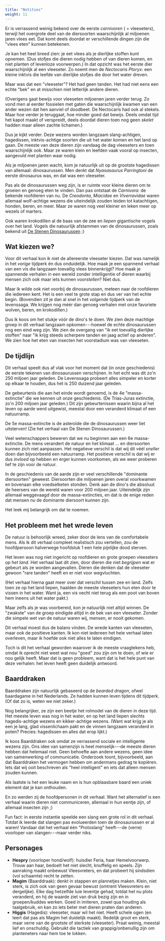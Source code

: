 ```yaml
---
title: "Notities"
weight: 11
---
```


Er is verrassend weinig bekend over de eerste _carnivoren_ ( = vleeseters), terwijl het overgrote deel van de diersoorten waarschijnlijk al miljoenen jaren vlees eet. Dat komt deels doordat er verschillende dingen zijn die "vlees eten" kunnen betekenen.

Je kan het heel breed zien: je eet vlees als je dierlijke stoffen _kunt_ opnemen. (Dus stofjes die dieren nodig hebben of van dieren komen, en niet planten of levenloze voorwerpen.) In dat opzicht was het eerste dier waarschijnlijk al een vleeseter. Zo noemt men de _Nectocaris Ptoryx_: een kleine inktvis die leefde van dierlijke stofjes die door het water dreven.

Maar was dat een "vleeseter"? Het had geen tanden. Het had niet eens een echte "bek" en at misschien niet letterlijk andere dieren. 

(Overigens gaat bewijs voor vleeseten miljoenen jaren verder terug. Zo vond men al eerder fossielen met gaten die waarschijnlijk kwamen van een ander wezen dat hen aanviel of doodbeet. De Nectocaris had ook al stekels. Maar hoe verder je teruggaat, hoe minder goed dat bewijs. Deels omdat tijd het kapot maakt of verspreidt, deels doordat dieren toen nog geen _skelet_ hadden maar alleen zachte lichamen.)

Dus je kijkt verder. Deze wezens worden langzaam slang-achtigen, hagedissen, inktvis-achtige soorten die uit het water komen en het land op gaan. De meeste van deze dieren zijn vandaag de dag vleeseters en toen waarschijnlijk ook. Maar ze waren klein en leefden vaak vooral op insecten, aangevuld met planten waar nodig.

Als je miljoenen jaren wacht, kom je natuurlijk uit op de grootste hagedissen van allemaal: dinosaurussen. Men denkt dat _Nyasasaurus Parringtoni_ de eerste dinosaurus was, en dat was een vleeseter.

Pas als de dinosaurussen weg zijn, is er ruimte voor kleine dieren om te groeien en genoeg eten te vinden. Dan pas ontstaat de _Carnivora_: de bekende roofdieren van nu. De _Creodonta_, _Miacidae_ en _Viverravidae_ waren allemaal wolf-achtige wezens die uiteindelijk zouden leiden tot katachtigen, honden, beren, en meer. Maar ze waren nog veel kleiner en leken meer op wezels of marters.

Ook waren krokodillen al de baas van de zee en _liepen_ gigantische vogels over het land. Vogels die natuurlijk afstammen van de dinosaurussen, zoals bekend uit [De Stenen Dinosaurussen](/nl/oebps/books/het-ontstaan-van-somnia/de-stenen-dinosaurussen) ;)

## Wat kiezen we?

Voor dit verhaal kon ik niet de allereerste vleeseter kiezen. Dat was namelijk in het _vorige_ tijdperk én dus onduidelijk. Hoe maak je een spannend verhaal van een vis die langzaam toevallig vlees binnenkrijgt? Hoe maak je spannende verhalen in een wereld zonder intelligentie of dieren waarbij mensen zich ook maar iets kunnen _voorstellen_? Niet dus.

Maar ik wilde ook niet voorbij de dinosaurussen, meteen naar de roofdieren die iedereen kent. Het is een veel te grote stap en dus ver van het echte begin. (Bovendien zit je dan al snel in het _volgende_ tijdperk van de levenssaga. We krijgen nog méér dan genoeg verhalen met onze favoriete wolven, beren, en krokodillen.)

Dus ik koos om het stukje vóór de dino's te doen. We zien deze machtige groep in dit verhaal langzaam opkomen---hoewel de echte dinosaurussen nog een eind weg zijn. We zien de overgang van "ik eet toevallig dierlijke stoffen" naar "ik krijg steeds scherpere tanden en jaag actief op anderen". We zien hoe het eten van insecten het voorstadium was van vleeseten.

## De tijdlijn

Dit verhaal speelt dus af vlak voor het moment dat (in onze geschiedenis) de eerste tekenen van dinosaurussen verschijnen. In het echt was dit zo'n 250 miljoen jaar geleden. De Levenssaga probeert alles simpeler en korter op elkaar te houden, dus het is 250 duizend jaar geleden.

De gebeurtenis die aan het einde wordt genoemd, is de 4e "massa-extinctie" die we kennen uit onze geschiedenis. (De Trias-Juras extinctie, zo'n 200 miljoen jaar geleden.) Dit zijn gebeurtenissen waarin bijna al het leven op aarde werd uitgewist, meestal door een veranderd klimaat of een natuurramp. 

De 5e massa-extinctie is de asteroïde die de dinosaurussen weer liet uitsterven! (Zie het verhaal van De Stenen Dinosaurussen.)

Veel wetenschappers beweren dat we nu beginnen aan een 6e massa-extinctie. De mens verandert de natuur en het klimaat ... en diersoorten kunnen zich niet aanpassen. Het negatieve verschil is dat wij dit véél _sneller_ doen dan bijvoorbeeld een natuurramp. Het positieve verschil is dat wij er dus _invloed_ op hebben en erger kunnen voorkomen, als we weer proberen lief te zijn voor de natuur.

In de geschiedenis van de aarde zijn er veel verschillende "dominante diersoorten" geweest. Diersoorten die miljoenen jaren overal voorkwamen en bovenaan elke voedselketen stonden. Denk aan de dino's die absoluut de heersers van de wereld waren voor 200 miljoen jaar. Uiteindelijk zijn allemaal weggevaagd door de massa-extincties, en dat is de enige reden dat mensen _nu_ de dominante diersoort kunnen zijn.

Het leek mij belangrijk om dat te noemen.

## Het probleem met het wrede leven

De natuur is behoorlijk wreed, zeker door de lens van de comfortabele mens. Als ik dit verhaal compleet realistisch zou vertellen, zou de hoofdpersoon halverwege hoofdstuk 1 een hele pijnlijke dood sterven.

Het leven was nog niet ingericht op roofdieren en grote groepen vleeseters _op het land_. Het verhaal laat dit zien, door dieren die niet _begrijpen_ wat er gebeurt als ze worden aangevallen. Dieren die denken dat de vleeseter gewoon "rare tanden" heeft en er niet voor wegvluchten. 

(Het verhaal hierna gaat meer over dat verschil tussen zee en land. Zelfs toen ze op het land liepen, haalden de meeste vleeseters hun eten door te vissen in het water. Want ja, een vis vecht niet terug als een poot van boven hem ineens uit het water pakt.)

Maar zelfs als je was voorbereid, kon je natuurlijk niet altijd winnen. De "zwakste" van de groep eindigde altijd in de bek van een vleeseter. Zonder die simpele wet van de natuur waren wij, mensen, er nooit gekomen.

Dit verhaal moest dus de balans vinden. De wrede kanten van vleeseten, maar ook de positieve kanten. Ik kon niet iedereen het hele verhaal laten overleven, maar ik hoefde ook niet alles te laten eindigen.

Toch is dit het verhaal geworden waarover ik de meeste vraagtekens heb, omdat ik oprecht niet weet wat nou "goed" zou zijn om te doen, of wie er nou gelijk heeft. Maar dat is geen probleem, want dat is het hele punt van deze verhalen: het leven heeft geen duidelijk antwoord.

## Baarddraken

Baarddraken zijn natuurlijk gebaseerd op de _bearded dragon_, ofwel baardagame in het Nederlands. Ze hadden kunnen leven tijdens dit tijdperk. (Of dat zo is, weten we niet zeker.) 

Nog belangrijker, ze zijn een beetje het rolmodel van de dieren in deze tijd. Het meeste leven was nog in het water, en op het land liepen slechts hagedis-achtige wezens en kikker-achtige wezens. (Want wat krijg je als een je lang, glad vissenlichaam pakt en de vinnen langzaam veranderd in poten? Precies: hagedissen en alles dat erop lijkt.)

Ik koos Baarddraken ook omdat ze verrassend sociale en intelligente wezens zijn. Ons idee van samenzijn is heel menselijk---de meeste dieren hebben dat helemaal niet. Geen behoefte aan andere wezens, geen idee van samenwerking of communicatie. Onderzoek toont, bijvoorbeeld, aan dat Baarddraken het vermogen hebben om andermans gedrag te kopiëren. Iets dat wij ooit beschreven als "heel intelligent" en iets dat alleen mensen zouden kunnen.

Als laatste is het een leuke naam en is hun opblaasbare baard een uniek element dat je kan onthouden.

En zo werden zij de hoofdpersonen in dit verhaal. Want het alternatief is een verhaal waarin dieren niet communiceren, allemaal in hun eentje zijn, of allemaal insecten zijn ;)

Fun fact: in eerste instantie speelde een slang een grote rol in dit verhaal. Totdat ik leerde dat slangen pas evolueerden toen de dinosaurussen er al waren! Vandaar dat het verhaal één "Protoslang" heeft---de (verre) voorloper van slangen---maar verder niks.

## Personages

* **Hespry** (voorloper hond/wolf): huisdier Feria, haar Hemelvoorwerp. Trouw aan haar, bedoelt het niet slecht, knuffelig en speels. Zijn aanraking maakt onbewust Vleesvreters, en dat probeert hij sindsdien (vol schaamte) recht te zetten.
* **Magim** (Baarddraak): denkt in stappen en plannetjes maken. Klein, niet sterk, is zich ook van geen gevaar bewust (omtrent Vleesvreters en dergelijke). Elke dag hetzelfde luie leventje gehad, totdat het nu plots veranderd, en hij de waarde ziet van druk bezig zijn en in groepen/kuddes werken. Goed in imiteren, zowel qua houding als taalgebruik, en kan zo iets beter met dieren praten dan anderen.
* **Higgis** (Hagedis): vleeseter, maar wil het niet. Heeft schele ogen (en leert dat pas als Magim het duidelijk maakt). Redelijk groot en sterk, maar verre van de grootste of sterkste (vleeseter). Praat weinig, meestal lief en onschuldig. Gebruikt die tactiek van grappig/onbenullig zijn om planteneters naar hem toe te lokken.